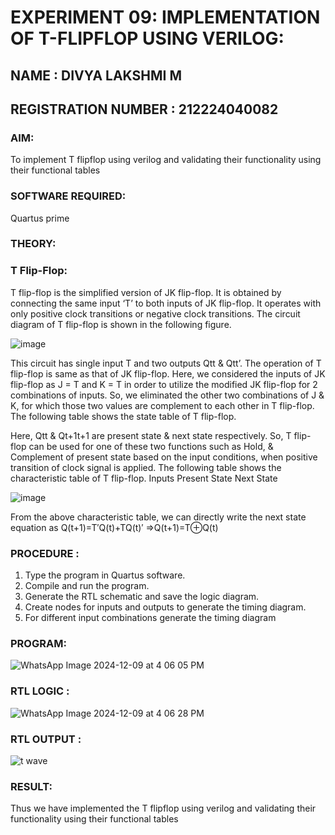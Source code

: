 # EXPERIMENT 09: IMPLEMENTATION OF T-FLIPFLOP USING VERILOG:
## NAME : DIVYA LAKSHMI M
## REGISTRATION NUMBER : 212224040082

### AIM:

To implement  T flipflop using verilog and validating their functionality using their functional tables

### SOFTWARE REQUIRED:

Quartus prime

### THEORY:

### T Flip-Flop:

T flip-flop is the simplified version of JK flip-flop. It is obtained by connecting the same input ‘T’ to both inputs of JK flip-flop. It operates with only positive clock transitions or negative clock transitions. The circuit diagram of T flip-flop is shown in the following figure.

![image](https://github.com/naavaneetha/T-FLIPFLOP-POSEDGE/assets/154305477/458a68fe-2d08-4a9d-ac4f-7ae0480ce0bd)

 
This circuit has single input T and two outputs Qtt & Qtt’. The operation of T flip-flop is same as that of JK flip-flop. Here, we considered the inputs of JK flip-flop as J = T and K = T in order to utilize the modified JK flip-flop for 2 combinations of inputs. So, we eliminated the other two combinations of J & K, for which those two values are complement to each other in T flip-flop. The following table shows the state table of T flip-flop.

Here, Qtt & Qt+1t+1 are present state & next state respectively. So, T flip-flop can be used for one of these two functions such as Hold, & Complement of present state based on the input conditions, when positive transition of clock signal is applied. The following table shows the characteristic table of T flip-flop. Inputs Present State Next State

![image](https://github.com/naavaneetha/T-FLIPFLOP-POSEDGE/assets/154305477/cdd7fb32-539f-4b66-bb8d-f305a153c886)

 
From the above characteristic table, we can directly write the next state equation as Q(t+1)=T′Q(t)+TQ(t)′ ⇒Q(t+1)=T⊕Q(t)

### PROCEDURE :

 1. Type the program in Quartus software.
 2. Compile and run the program.
 3. Generate the RTL schematic and save the logic diagram.
 4. Create nodes for inputs and outputs to generate the timing diagram.
 5. For different input combinations generate the timing diagram


### PROGRAM: 

![WhatsApp Image 2024-12-09 at 4 06 05 PM](https://github.com/user-attachments/assets/631c8d2d-e705-435e-8843-fc2090325226)


### RTL LOGIC :

![WhatsApp Image 2024-12-09 at 4 06 28 PM](https://github.com/user-attachments/assets/9dd6a158-02cb-4cf8-b842-c7b218e710b4)


### RTL OUTPUT :

![t wave](https://github.com/user-attachments/assets/a5529188-75b4-41b5-84fd-c4b39e0416c3)


### RESULT:

Thus we have implemented the T flipflop using verilog and validating their functionality using their functional tables

 
